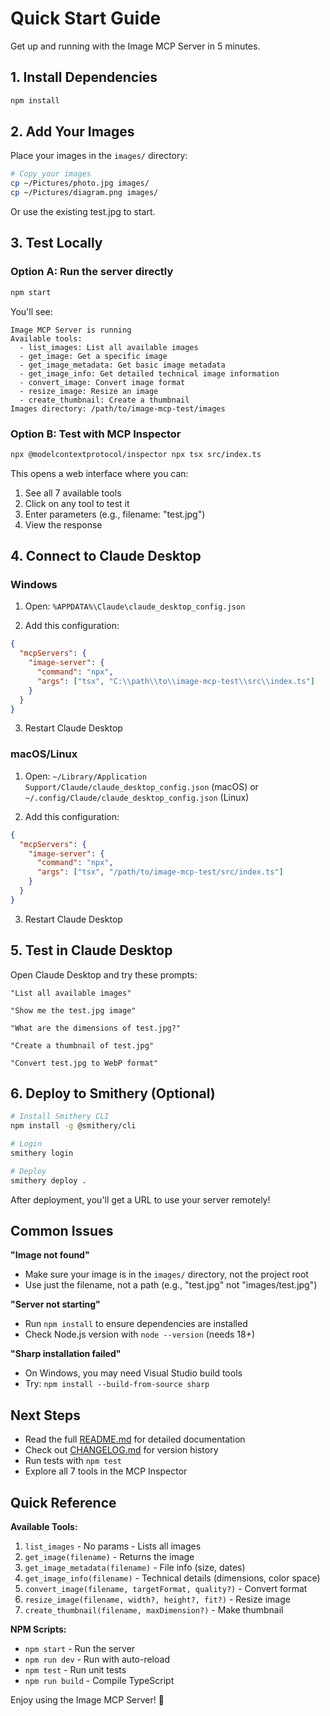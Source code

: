 # Quick Start Guide

Get up and running with the Image MCP Server in 5 minutes.

## 1. Install Dependencies

```bash
npm install
```

## 2. Add Your Images

Place your images in the `images/` directory:

```bash
# Copy your images
cp ~/Pictures/photo.jpg images/
cp ~/Pictures/diagram.png images/
```

Or use the existing test.jpg to start.

## 3. Test Locally

### Option A: Run the server directly

```bash
npm start
```

You'll see:
```
Image MCP Server is running
Available tools:
  - list_images: List all available images
  - get_image: Get a specific image
  - get_image_metadata: Get basic image metadata
  - get_image_info: Get detailed technical image information
  - convert_image: Convert image format
  - resize_image: Resize an image
  - create_thumbnail: Create a thumbnail
Images directory: /path/to/image-mcp-test/images
```

### Option B: Test with MCP Inspector

```bash
npx @modelcontextprotocol/inspector npx tsx src/index.ts
```

This opens a web interface where you can:
1. See all 7 available tools
2. Click on any tool to test it
3. Enter parameters (e.g., filename: "test.jpg")
4. View the response

## 4. Connect to Claude Desktop

### Windows

1. Open: `%APPDATA%\Claude\claude_desktop_config.json`

2. Add this configuration:
```json
{
  "mcpServers": {
    "image-server": {
      "command": "npx",
      "args": ["tsx", "C:\\path\\to\\image-mcp-test\\src\\index.ts"]
    }
  }
}
```

3. Restart Claude Desktop

### macOS/Linux

1. Open: `~/Library/Application Support/Claude/claude_desktop_config.json` (macOS)
   or `~/.config/Claude/claude_desktop_config.json` (Linux)

2. Add this configuration:
```json
{
  "mcpServers": {
    "image-server": {
      "command": "npx",
      "args": ["tsx", "/path/to/image-mcp-test/src/index.ts"]
    }
  }
}
```

3. Restart Claude Desktop

## 5. Test in Claude Desktop

Open Claude Desktop and try these prompts:

```
"List all available images"
```

```
"Show me the test.jpg image"
```

```
"What are the dimensions of test.jpg?"
```

```
"Create a thumbnail of test.jpg"
```

```
"Convert test.jpg to WebP format"
```

## 6. Deploy to Smithery (Optional)

```bash
# Install Smithery CLI
npm install -g @smithery/cli

# Login
smithery login

# Deploy
smithery deploy .
```

After deployment, you'll get a URL to use your server remotely!

## Common Issues

**"Image not found"**
- Make sure your image is in the `images/` directory, not the project root
- Use just the filename, not a path (e.g., "test.jpg" not "images/test.jpg")

**"Server not starting"**
- Run `npm install` to ensure dependencies are installed
- Check Node.js version with `node --version` (needs 18+)

**"Sharp installation failed"**
- On Windows, you may need Visual Studio build tools
- Try: `npm install --build-from-source sharp`

## Next Steps

- Read the full [README.md](./README.md) for detailed documentation
- Check out [CHANGELOG.md](./CHANGELOG.md) for version history
- Run tests with `npm test`
- Explore all 7 tools in the MCP Inspector

## Quick Reference

**Available Tools:**

1. `list_images` - No params - Lists all images
2. `get_image(filename)` - Returns the image
3. `get_image_metadata(filename)` - File info (size, dates)
4. `get_image_info(filename)` - Technical details (dimensions, color space)
5. `convert_image(filename, targetFormat, quality?)` - Convert format
6. `resize_image(filename, width?, height?, fit?)` - Resize image
7. `create_thumbnail(filename, maxDimension?)` - Make thumbnail

**NPM Scripts:**

- `npm start` - Run the server
- `npm run dev` - Run with auto-reload
- `npm test` - Run unit tests
- `npm run build` - Compile TypeScript

Enjoy using the Image MCP Server! 🎨
